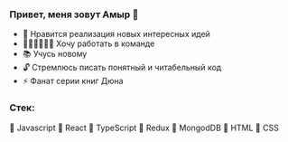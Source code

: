 ### Привет, меня зовут Амыр 👋

* 🎨 Нравится реализация новых интересных идей
* 🙋‍♂️🙋‍♀️🙋‍♂️ Хочу работать в команде
* 📚 Учусь новому
* 🔓 Стремлюсь писать понятный и читабельный код
* ⚡ Фанат серии книг Дюна

### Стек: 
🌟 Javascript
🌟 React
🌟 TypeScript
🌟 Redux
🌟 MongodDB
🌟 HTML
🌟 CSS

<!--
**tavakai/tavakai** is a ✨ _special_ ✨ repository because its `README.md` (this file) appears on your GitHub profile.

Here are some ideas to get you started:

- 🔭 I’m currently working on ...
- 🌱 I’m currently learning ...
- 👯 I’m looking to collaborate on ...
- 🤔 I’m looking for help with ...
- 💬 Ask me about ...
- 📫 How to reach me: ...
- 😄 Pronouns: ...
- ⚡ Fun fact: ...
-->
